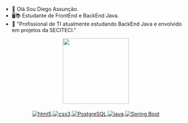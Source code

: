 - 👋 Olá Sou Diego Assunção.
- 🖥️📚 Estudante de FrontEnd e BackEnd Java.
- 📖  "Profissional de TI atualmente estudando BackEnd Java e envolvido em projetos da SECITECI." 
<div align="center">
  <a href="https://github.com/diegocbaleite">
  <img height="180em" src="https://github-readme-stats.vercel.app/api?username=diegocbaleite&show_icons=true&theme=dark&include_all_commits=true&count_private=true"/>
<div style="display: inline_block"><br>
  <img align="center" alt="html5" src="https://img.shields.io/badge/HTML5-E34F26?style=for-the-badge&logo=html5&logoColor=white" />
  <img align="center" alt="css3" src="https://img.shields.io/badge/CSS3-1572B6?style=for-the-badge&logo=css3&logoColor=white" />
   <img align="center" alt="PostgreSQL" src="https://img.shields.io/badge/PostgreSQL-336791?style=for-the-badge&logo=postgresql&logoColor=white" />
    <img align="center" alt="java" src="https://img.shields.io/badge/Java-ED8B00?style=for-the-badge&logo=openjdk&logoColor=white"/>
    <img align="center" alt="Spring Boot" src="https://img.shields.io/badge/Spring%20Boot-6DB33F?style=for-the-badge&logo=spring&logoColor=white" />

   
  
</div>
